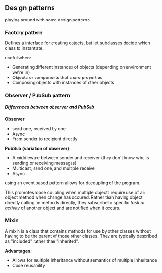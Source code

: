 ## Design patterns

playing around with some design patterns 


### Factory pattern

Defines a interface for creating objects, but let subclasses decide which class to
instantiate.

useful when:  

- Generating different instances of objects (depending on environment we're in)
- Objects or components that share properties  
- Composing objects with instances of other objects  

### Observer / PubSub pattern

##### Differences between observer and PubSub

**Observer** 
- send one, received by one
- Async
- From sender to recipient directly

**PubSub (variation of observer)**

- A middleware between sender and receiver (they don't know who is sending or receiving messages)
- Multicast, send one, and multiple receive
- Async

using an event based pattern allows for decoupling of the program.

This promotes loose coupling when multiple objects require use of an object
method when change has occured. Rather than having object directly calling on methods
directly, they subscribe to specific *task or activity* of another object and are 
notified when it occurs.

### Mixin 

A mixin is a class that contains methods for use by other classes without having to be
the parent of those other classes. They are typically described as "included" rather than "inherited".

**Advantages:**  

- Allows for multiple inheritance without semantics of multiple inheritance
- Code reusability


